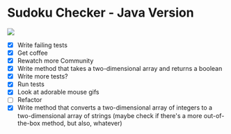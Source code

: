 # Sudoku Checker - Java Version

![](https://media.giphy.com/media/EPwELUbhreEPC/giphy.gif)

- [x] Write failing tests
- [x] Get coffee
- [x] Rewatch more Community
- [x] Write method that takes a two-dimensional array and returns a boolean
- [x] Write more tests?
- [x] Run tests
- [x] Look at adorable mouse gifs
- [ ] Refactor
- [x] Write method that converts a two-dimensional array of integers to a two-dimensional array of strings (maybe check if there's a more out-of-the-box method, but also, whatever)
